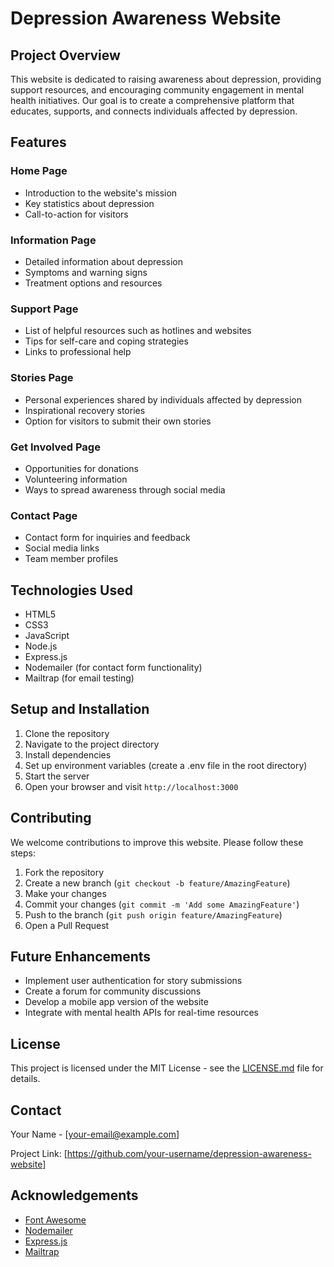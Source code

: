 # Depression Awareness Website

## Project Overview
This website is dedicated to raising awareness about depression, providing support resources, and encouraging community engagement in mental health initiatives. Our goal is to create a comprehensive platform that educates, supports, and connects individuals affected by depression.

## Features

### Home Page
- Introduction to the website's mission
- Key statistics about depression
- Call-to-action for visitors

### Information Page
- Detailed information about depression
- Symptoms and warning signs
- Treatment options and resources

### Support Page
- List of helpful resources such as hotlines and websites
- Tips for self-care and coping strategies
- Links to professional help

### Stories Page
- Personal experiences shared by individuals affected by depression
- Inspirational recovery stories
- Option for visitors to submit their own stories

### Get Involved Page
- Opportunities for donations
- Volunteering information
- Ways to spread awareness through social media

### Contact Page
- Contact form for inquiries and feedback
- Social media links
- Team member profiles

## Technologies Used
- HTML5
- CSS3
- JavaScript
- Node.js
- Express.js
- Nodemailer (for contact form functionality)
- Mailtrap (for email testing)

## Setup and Installation
1. Clone the repository
2. Navigate to the project directory
3. Install dependencies
4. Set up environment variables (create a .env file in the root directory)
5. Start the server
6. Open your browser and visit `http://localhost:3000`

## Contributing
We welcome contributions to improve this website. Please follow these steps:
1. Fork the repository
2. Create a new branch (`git checkout -b feature/AmazingFeature`)
3. Make your changes
4. Commit your changes (`git commit -m 'Add some AmazingFeature'`)
5. Push to the branch (`git push origin feature/AmazingFeature`)
6. Open a Pull Request

## Future Enhancements
- Implement user authentication for story submissions
- Create a forum for community discussions
- Develop a mobile app version of the website
- Integrate with mental health APIs for real-time resources

## License
This project is licensed under the MIT License - see the [LICENSE.md](LICENSE.md) file for details.

## Contact
Your Name - [your-email@example.com]

Project Link: [https://github.com/your-username/depression-awareness-website]

## Acknowledgements
- [Font Awesome](https://fontawesome.com)
- [Nodemailer](https://nodemailer.com)
- [Express.js](https://expressjs.com)
- [Mailtrap](https://mailtrap.io)
